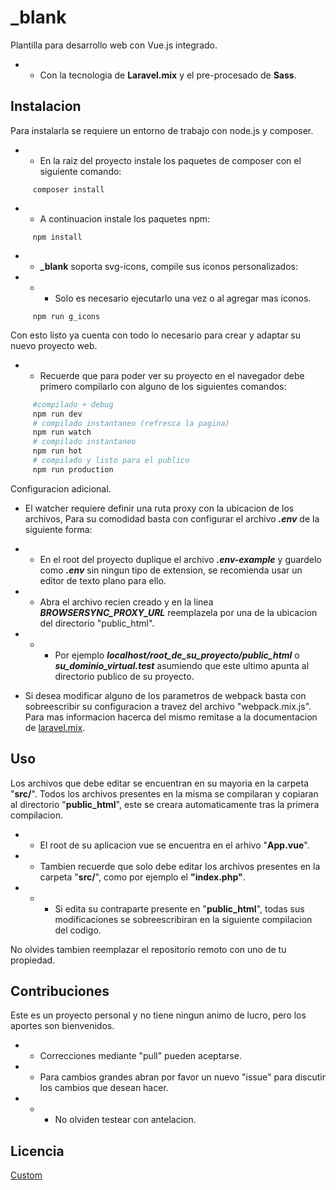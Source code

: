 # _blank
Plantilla para desarrollo web con Vue.js integrado.
- - Con la tecnologia de **Laravel.mix** y el pre-procesado de **Sass**.



## Instalacion

Para instalarla se requiere un entorno de trabajo con node.js y composer.

- - En la raiz del proyecto instale los paquetes de composer con el siguiente comando:

```
     composer install
```
- - A continuacion instale los paquetes npm:

```
     npm install
```

- - **_blank** soporta svg-icons, compile sus iconos personalizados:

- - - Solo es necesario ejecutarlo una vez o al agregar mas iconos.

```
     npm run g_icons
```

Con esto listo ya cuenta con todo lo necesario para crear y adaptar su nuevo proyecto web.

- - Recuerde que para poder ver su proyecto en el navegador debe primero compilarlo con alguno de los siguientes comandos:

```bash
     #compilado + debug
     npm run dev
     # compilado instantaneo (refresca la pagina)
     npm run watch
     # compilado instantaneo
     npm run hot
     # compilado y listo para el publico
     npm run production

```

Configuracion adicional.

- El watcher requiere definir una ruta proxy con la ubicacion de los archivos, Para su comodidad basta con configurar el archivo ***.env*** de la siguiente forma:

- - En el root del proyecto duplique el archivo ***.env-example*** y guardelo como ***.env*** sin ningun tipo de extension, se recomienda usar un editor de texto plano para ello.

- - Abra el archivo recien creado y en la linea ***BROWSERSYNC_PROXY_URL*** reemplazela por una de la ubicacion del directorio "public_html".

- - - Por ejemplo ***localhost/root_de_su_proyecto/public_html*** o ***su_dominio_virtual.test*** asumiendo que este ultimo apunta al directorio publico de su proyecto.

- Si desea modificar alguno de los parametros de webpack basta con sobreescribir su configuracion a travez del archivo "webpack.mix.js". Para mas informacion hacerca del mismo remitase a la documentacion de [laravel.mix](https://laravel-mix.com/docs/4.0/installation).

## Uso

Los archivos que debe editar se encuentran en su mayoria en la carpeta "**src/**". Todos los archivos presentes en la misma se compilaran y copiaran al directorio "**public_html**", este se creara automaticamente tras la primera compilacion.

- - El root de su aplicacion vue se encuentra en el arhivo "**App.vue**".

- - Tambien recuerde que solo debe editar los archivos presentes en la carpeta "**src/**", como por ejemplo el **"index.php"**.

- - - Si edita su contraparte presente en "**public_html**", todas sus modificaciones se sobreescribiran en la siguiente compilacion del codigo.

No olvides tambien reemplazar el repositorio remoto con uno de tu propiedad.

## Contribuciones
Este es un proyecto personal y no tiene ningun animo de lucro, pero los aportes son bienvenidos.

- - Correcciones mediante "pull" pueden aceptarse.

- - Para cambios grandes abran por favor un nuevo "issue" para discutir los cambios que desean hacer.

- - - No olviden testear con antelacion.

## Licencia
[Custom](https://victorsaa.ml/)